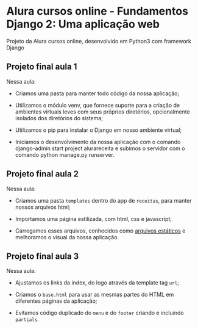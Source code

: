 # Alura cursos online - Fundamentos Django 2: Uma aplicação web

Projeto da Alura cursos online, desenvolvido em Python3 com framework Django

## Projeto final aula 1

Nessa aula:

- Criamos uma pasta para manter todo código da nossa aplicação;

- Utilizamos o módulo venv, que fornece suporte para a criação de ambientes virtuais leves com seus próprios diretórios, opcionalmente isolados dos diretórios do sistema;

- Utilizamos o pip para instalar o Django em nosso ambiente virtual;

- Iniciamos o desenvolvimento da nossa aplicação com o comando django-admin start project alurareceita e subimos o servidor com o comando python manage.py runserver.
## Projeto final aula 2

Nessa aula:

- Criamos uma pasta `templates` dentro do app de `receitas`, para manter nossos arquivos html;

- Importamos uma página estilizada, com html, css e javascript;

- Carregamos esses arquivos, conhecidos como [arquivos estáticos](https://docs.djangoproject.com/pt-br/2.2/howto/static-files/) e melhoramos o visual da nossa aplicação.

## Projeto final aula 3

Nessa aula:

- Ajustamos os links da index, do logo através da template tag `url`;

- Criamos o `base.html` para usar as mesmas partes do HTML em diferentes páginas da aplicação;

- Evitamos código duplicado do `menu` e do `footer` criando e incluindo `partials`.

